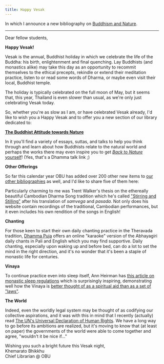 ```yaml
---
title: Happy Vesak
---
```


In which I announce a new bibliography on [Buddhism and Nature](/tags/nature).

---

Dear fellow students,

**Happy Vesak!**

Vesak is the annual, Buddhist holiday in which we celebrate the life of the Buddha: his birth, enlightenment and final quenching.
Lay Buddhists (and monastics alike) may take this day as an opportunity to recommit themselves to the ethical precepts, rekindle or extend their meditation practice, listen to or read some words of Dharma, or maybe even visit their local, Buddhist temple.

The holiday is typically celebrated on the full moon of May, but it seems that, this year, Thailand is even slower than usual, as we're only just celebrating Vesak today.

So, whether you're as slow as I am, or have celebrated Vesak already, I'd like to wish you a Happy Vesak and to offer you a new section of our library dedicated to:

[**The Buddhist Attitude towards Nature**](https://buddhistuniversity.net/tags/nature)

In it you'll find a variety of essays, suttas, and talks to help you think through and learn about how Buddhists relate to the natural world and perhaps the works there may even inspire you to get [*Back to Nature* yourself](/content/av/back-to-nature_yuttadhamo)! (Yes, that's a Dhamma talk link ;)

**Other Offerings**

So far this calendar year OBU has added over 200 other new items to [our other bibliographies](/tags) as well, and I'd like to share five of them here:

Particularly charming to me was Trent Walker's thesis on the ethereally beautiful Cambodian Dharma Song tradition which he's called ["Stirring and Stilling"](/content/av/stirring-stilling_walker-trent) after his translation of *samvega* and *pasada*. Not only does his website contain recordings of the traditional, Cambodian performances, but it even includes his own rendition of the songs in English!

**Chanting**

For those keen to start their own daily chanting practice in the Theravada tradition, [Dhamma Puja](/content/av/dhammapuja) offers an online "karaoke" version of the Abhayagiri daily chants in Pali and English which you may find supportive.
Daily chanting, especially upon waking up and before bed, can do a lot to set the mind in the right direction, and it's no wonder that it's been a staple of monastic life for centuries.

**Vinaya**

To continue practice even into sleep itself, Ann Heirman has [this article on monastic sleep regulations](/content/articles/sleep-well-sleeping-practices-in_heirman-ann) which is surprisingly inspiring, demonstrating well how the Vinaya is [better thought of as a spiritual aid than as a set of "laws"](/content/papers/vinaya_huxley).

**The World**

Indeed, even the worldly legal system may be thought of as codifying our collective aspirations, and it was with this in mind that I recently (actually) read [The UN's Universal Declaration of Human Rights](/content/booklets/udhr).
We have a long way to go before its ambitions are realized, but it's moving to know that (at least on paper) the governments of the world were able to come together and agree, "wouldn't it be nice if..."

Wishing you such a bright future this Vesak night,  
Khemarato Bhikkhu  
Chief Librarian @ OBU
